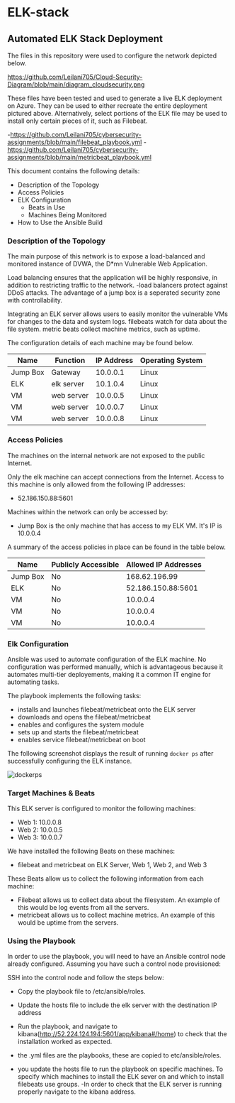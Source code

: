 # ELK-stack
## Automated ELK Stack Deployment

The files in this repository were used to configure the network depicted below.

https://github.com/Leilani705/Cloud-Security-Diagram/blob/main/diagram_cloudsecurity.png

These files have been tested and used to generate a live ELK deployment on Azure. They can be used to either recreate the entire deployment pictured above. Alternatively, select portions of the ELK file may be used to install only certain pieces of it, such as Filebeat.

  -https://github.com/Leilani705/cybersecurity-assignments/blob/main/filebeat_playbook.yml
  -https://github.com/Leilani705/cybersecurity-assignments/blob/main/metricbeat_playbook.yml

This document contains the following details:
- Description of the Topology
- Access Policies
- ELK Configuration
  - Beats in Use
  - Machines Being Monitored
- How to Use the Ansible Build


### Description of the Topology

The main purpose of this network is to expose a load-balanced and monitored instance of DVWA, the D*mn Vulnerable Web Application.

Load balancing ensures that the application will be highly responsive, in addition to restricting traffic to the network.
-load balancers protect against DDoS attacks. The advantage of a jump box is a seperated security zone with controllability.

Integrating an ELK server allows users to easily monitor the vulnerable VMs for changes to the data and system logs.
filebeats watch for data about the file system. metric beats collect machine metrics, such as uptime.

The configuration details of each machine may be found below.


| Name     | Function | IP Address | Operating System |
|----------|----------|------------|------------------|
| Jump Box | Gateway  |  10.0.0.1  | Linux            |
| ELK      |elk server|  10.1.0.4  | Linux            |   
| VM       |web server|  10.0.0.5  | Linux            |   
| VM       |web server|  10.0.0.7  | Linux            |   
| VM       |web server|  10.0.0.8  | Linux            |   
### Access Policies

The machines on the internal network are not exposed to the public Internet. 

Only the elk machine can accept connections from the Internet. Access to this machine is only allowed from the following IP addresses:
- 52.186.150.88:5601

Machines within the network can only be accessed by:
- Jump Box is the only machine that has access to my ELK VM. It's IP is 10.0.0.4

A summary of the access policies in place can be found in the table below.

| Name     | Publicly Accessible | Allowed IP Addresses |
|----------|---------------------|----------------------|
| Jump Box |          No         |   168.62.196.99      |
|   ELK    |          No         | 52.186.150.88:5601   |
|   VM     |          No         |       10.0.0.4       |
|   VM     |          No         |       10.0.0.4       |
|   VM     |          No         |       10.0.0.4       |
### Elk Configuration

Ansible was used to automate configuration of the ELK machine. No configuration was performed manually, which is advantageous because it automates multi-tier deployements, making it a common IT engine for automating tasks.

The playbook implements the following tasks:
- installs and launches filebeat/metricbeat onto the ELK server
- downloads and opens the filebeat/metricbeat
- enables and configures the system module
- sets up and starts the filebeat/metricbeat
- enables service filebeat/metricbeat on boot

The following screenshot displays the result of running `docker ps` after successfully configuring the ELK instance.

![dockerps](https://user-images.githubusercontent.com/78867429/124840744-e5bde980-df48-11eb-8382-dbc696a7fe90.PNG)


### Target Machines & Beats
This ELK server is configured to monitor the following machines:
- Web 1: 10.0.0.8
- Web 2: 10.0.0.5
- Web 3: 10.0.0.7

We have installed the following Beats on these machines:
- filebeat and metricbeat on ELK Server, Web 1, Web 2, and Web 3

These Beats allow us to collect the following information from each machine:
- Filebeat allows us to collect data about the filesystem. An example of this would be log events from all the servers.
- metricbeat allows us to collect machine metrics. An example of this would be uptime from the servers. 

### Using the Playbook
In order to use the playbook, you will need to have an Ansible control node already configured. Assuming you have such a control node provisioned: 

SSH into the control node and follow the steps below:
- Copy the playbook file to /etc/ansible/roles.
- Update the hosts file to include the elk server with the destination IP address
- Run the playbook, and navigate to kibana(http://52.224.124.194:5601/app/kibana#/home) to check that the installation worked as expected.

- the .yml files are the playbooks, these are copied to etc/ansible/roles.
- you update the hosts file to run the playbook on specific machines. To specify which machines to install the ELK sever on and which to install filebeats use groups.
-In order to check that the ELK server is running properly navigate to the kibana address. 

